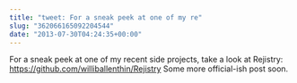 ```yaml
---
title: "tweet: For a sneak peek at one of my re"
slug: "362066165092204544"
date: "2013-07-30T04:24:35+00:00"
---
```

For a sneak peek at one of my recent side projects, take a look at Rejistry:  https://github.com/williballenthin/Rejistry Some more official-ish post soon.